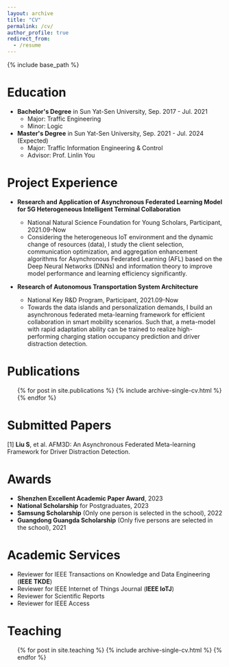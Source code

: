 ```yaml
---
layout: archive
title: "CV"
permalink: /cv/
author_profile: true
redirect_from:
  - /resume
---
```


{% include base_path %}

Education
======
* **Bachelor's Degree** in Sun Yat-Sen University, Sep. 2017 - Jul. 2021
  * Major: Traffic Engineering
  * Minor: Logic
* **Master's Degree** in Sun Yat-Sen University, Sep. 2021 - Jul. 2024 (Expected)
  * Major: Traffic Information Engineering & Control
  * Advisor: Prof. Linlin You

Project Experience
======
* **Research and Application of Asynchronous Federated Learning Model for 5G Heterogeneous Intelligent Terminal Collaboration** 
  * National Natural Science Foundation for Young Scholars, Participant, 2021.09-Now
  * Considering the heterogeneous IoT environment and the dynamic change of resources (data), I study the client selection, communication optimization, and aggregation enhancement algorithms for Asynchronous Federated Learning (AFL) based on the Deep Neural Networks (DNNs) and information theory to improve model performance and learning efficiency significantly.

* **Research of Autonomous Transportation System Architecture** 
  * National Key R&D Program, Participant, 2021.09-Now
  * Towards the data islands and personalization demands, I build an asynchronous federated meta-learning framework for efficient collaboration in smart mobility scenarios. Such that, a meta-model with rapid adaptation ability can be trained to realize high-performing charging station occupancy prediction and driver distraction detection.






Publications
======
  <ul>{% for post in site.publications %}
    {% include archive-single-cv.html %}
  {% endfor %}</ul>
  
Submitted Papers
======
[1] **Liu S**, et al. AFM3D: An Asynchronous Federated Meta-learning Framework for Driver Distraction Detection. 




Awards
======
* **Shenzhen Excellent Academic Paper Award**, 2023
* **National Scholarship** for Postgraduates, 2023
* **Samsung Scholarship** (Only one person is selected in the school), 2022
* **Guangdong Guangda Scholarship** (Only five persons are selected in the school), 2021


Academic Services
======
* Reviewer for IEEE Transactions on Knowledge and Data Engineering (**IEEE TKDE**)
* Reviewer for IEEE Internet of Things Journal (**IEEE IoTJ**)
* Reviewer for Scientific Reports
* Reviewer for IEEE Access

  
Teaching
======
  <ul>{% for post in site.teaching %}
    {% include archive-single-cv.html %}
  {% endfor %}</ul>
  

